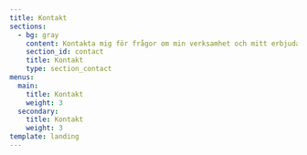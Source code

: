 ```yaml
---
title: Kontakt
sections:
  - bg: gray
    content: Kontakta mig för frågor om min verksamhet och mitt erbjudande
    section_id: contact
    title: Kontakt
    type: section_contact
menus:
  main:
    title: Kontakt
    weight: 3
  secondary:
    title: Kontakt
    weight: 3
template: landing
---
```

